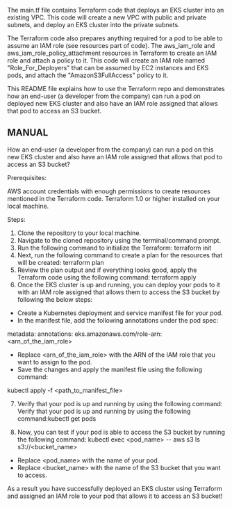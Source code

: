 The main.tf file contains Terraform code that deploys an EKS cluster into an existing VPC. This code will create a new VPC with public and private subnets, and deploy an EKS cluster into the private subnets.

The Terraform code also prepares anything required for a pod to be able to assume an IAM role (see resources part of code). The aws_iam_role and aws_iam_role_policy_attachment resources in Terraform to create an IAM role and attach a policy to it. This code will create an IAM role named "Role_For_Deployers" that can be assumed by EC2 instances and EKS pods, and attach the "AmazonS3FullAccess" policy to it.

This README file explains how to use the Terraform repo and demonstrates how an end-user (a developer from the company) can run a pod on deployed new EKS cluster and also have an IAM role assigned that allows that pod to access an S3 bucket.

MANUAL
-----------------------------------------------------------------------------------------------------
How an end-user (a developer from the company) can run a pod on this new EKS cluster and also have an IAM role assigned that allows that pod to access an S3 bucket?

Prerequisites:

AWS account credentials with enough permissions to create resources mentioned in the Terraform code.
Terraform 1.0 or higher installed on your local machine.

Steps:
1. Clone the repository to your local machine.
2. Navigate to the cloned repository using the terminal/command prompt.
3. Run the following command to initialize the Terraform: terraform init
4. Next, run the following command to create a plan for the resources that will be created: terraform plan
5. Review the plan output and if everything looks good, apply the Terraform code using the following command: terraform apply
6. Once the EKS cluster is up and running, you can deploy your pods to it with an IAM role assigned that allows them to access the S3 bucket by following the below steps:
- Create a Kubernetes deployment and service manifest file for your pod.
- In the manifest file, add the following annotations under the pod spec:

metadata:
  annotations:
    eks.amazonaws.com/role-arn: <arn_of_the_iam_role>

- Replace <arn_of_the_iam_role> with the ARN of the IAM role that you want to assign to the pod.
- Save the changes and apply the manifest file using the following command:

kubectl apply -f <path_to_manifest_file>

7. Verify that your pod is up and running by using the following command: Verify that your pod is up and running by using the following command:kubectl get pods

8. Now, you can test if your pod is able to access the S3 bucket by running the following command: kubectl exec <pod_name> -- aws s3 ls s3://<bucket_name>

- Replace <pod_name> with the name of your pod.
- Replace <bucket_name> with the name of the S3 bucket that you want to access.

As a result you have successfully deployed an EKS cluster using Terraform and assigned an IAM role to your pod that allows it to access an S3 bucket!